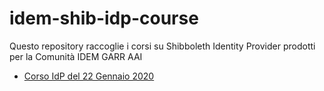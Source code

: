 # idem-shib-idp-course
Questo repository raccoglie i corsi su Shibboleth Identity Provider prodotti per la Comunità IDEM GARR AAI

* [Corso IdP del 22 Gennaio 2020](https://github.com/ConsortiumGARR/idem-shib-idp-course/tree/master/2020#corso-idem-su-shibboleth-identity-provider-del-22-gennaio-2020)

